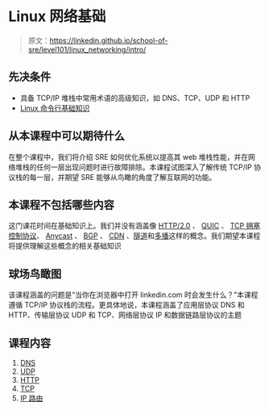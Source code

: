 # Linux 网络基础

> 原文：<https://linkedin.github.io/school-of-sre/level101/linux_networking/intro/>

## 先决条件

*   具备 TCP/IP 堆栈中常用术语的高级知识，如 DNS、TCP、UDP 和 HTTP
*   [Linux 命令行基础知识](https://linkedin.github.io/school-of-sre/level101/linux_basics/command_line_basics/)

## 从本课程中可以期待什么

在整个课程中，我们将介绍 SRE 如何优化系统以提高其 web 堆栈性能，并在网络堆栈的任何一层出现问题时进行故障排除。本课程试图深入了解传统 TCP/IP 协议栈的每一层，并期望 SRE 能够从鸟瞰的角度了解互联网的功能。

## 本课程不包括哪些内容

这门课花时间在基础知识上。我们并没有涵盖像 [HTTP/2.0](https://en.wikipedia.org/wiki/HTTP/2) 、 [QUIC](https://en.wikipedia.org/wiki/QUIC) 、 [TCP 拥塞控制协议](https://en.wikipedia.org/wiki/TCP_congestion_control)、 [Anycast](https://en.wikipedia.org/wiki/Anycast) 、 [BGP](https://en.wikipedia.org/wiki/Border_Gateway_Protocol) 、 [CDN](https://en.wikipedia.org/wiki/Content_delivery_network) 、[隧道](https://en.wikipedia.org/wiki/Virtual_private_network)和[多播](https://en.wikipedia.org/wiki/Multicast)这样的概念。我们期望本课程将提供理解这些概念的相关基础知识

## 球场鸟瞰图

该课程涵盖的问题是“当你在浏览器中打开 linkedin.com 时会发生什么？”本课程遵循 TCP/IP 协议栈的流程。更具体地说，本课程涵盖了应用层协议 DNS 和 HTTP、传输层协议 UDP 和 TCP、网络层协议 IP 和数据链路层协议的主题

## 课程内容

1.  [DNS](https://linkedin.github.io/school-of-sre/level101/linux_networking/dns/)
2.  [UDP](https://linkedin.github.io/school-of-sre/level101/linux_networking/udp/)
3.  [HTTP](https://linkedin.github.io/school-of-sre/level101/linux_networking/http/)
4.  [TCP](https://linkedin.github.io/school-of-sre/level101/linux_networking/tcp/)
5.  [IP 路由](https://linkedin.github.io/school-of-sre/level101/linux_networking/ipr/)